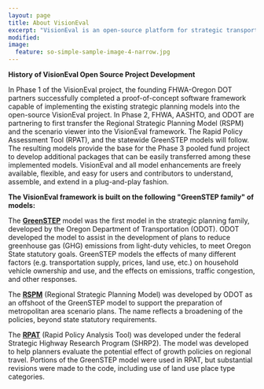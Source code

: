```yaml
---
layout: page
title: About VisionEval
excerpt: "VisionEval is an open-source platform for strategic transportation planning."
modified: 
image:
  feature: so-simple-sample-image-4-narrow.jpg 
---
```



**History of VisionEval Open Source Project Development**

In Phase 1 of the VisionEval project, the founding FHWA-Oregon DOT partners successfully completed a proof-of-concept software framework capable of implementing the existing strategic planning models into the open-source VisionEval project. In Phase 2, FHWA, AASHTO, and ODOT are partnering to first transfer the Regional Strategic Planning Model (RSPM) and the scenario viewer into the VisionEval framework. The Rapid Policy Assessment Tool (RPAT), and the statewide GreenSTEP models will follow. The resulting models provide the base for the Phase 3 pooled fund project to develop additional packages that can be easily transferred among these implemented models. VisionEval and all model enhancements are freely available, flexible, and easy for users and contributors to understand, assemble, and extend in a plug-and-play fashion.

**The VisionEval framework is built on the following "GreenSTEP family" of models:**

The [**GreenSTEP**](https://www.oregon.gov/ODOT/TD/TP/pages/greenstep.aspx) model was the first model in the strategic planning family, developed by the Oregon Department of Transportation (ODOT). ODOT developed the model to assist in the development of plans to reduce greenhouse gas (GHG) emissions from light-duty vehicles, to meet Oregon State statutory goals. GreenSTEP models the effects of many different factors (e.g. transportation supply, prices, land use, etc.) on household vehicle ownership and use, and the effects on emissions, traffic congestion, and other responses. 

The [**RSPM**](http://www.oregon.gov/ODOT/TD/OSTI/Pages/scenario_planning.aspx#reg) (Regional Strategic Planning Model) was developed by ODOT as an offshoot of the GreenSTEP model to support the preparation of metropolitan area scenario plans. The name reflects a broadening of the policies, beyond state statutory requirements. 

The [**RPAT**](https://planningtools.transportation.org/551/rapid-policy-analysis-tool.html) (Rapid Policy Analysis Tool) was developed under the federal Strategic Highway Research Program (SHRP2). The model was developed to help planners evaluate the potential effect of growth policies on regional travel. Portions of the GreenSTEP model were used in RPAT, but substantial revisions were made to the code, including use of land use place type categories. 

